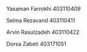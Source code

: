 Yasaman Farrokhi 403110409

Selma Rezavand 403110411

Arvin Rasulzadeh 403110422

Dorsa Zabeti 403171051
